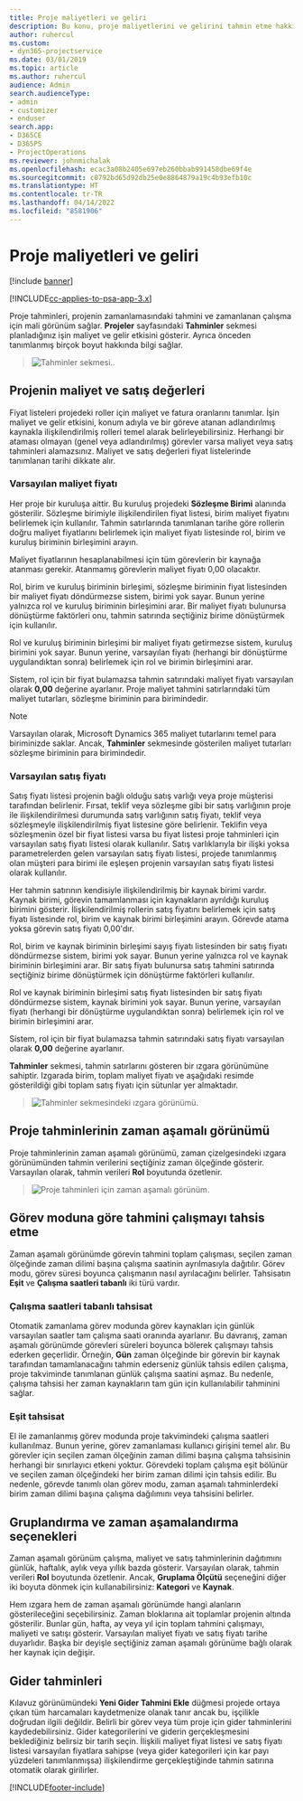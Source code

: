 ```yaml
---
title: Proje maliyetleri ve geliri
description: Bu konu, proje maliyetlerini ve gelirini tahmin etme hakkında bilgi sağlar.
author: ruhercul
ms.custom:
- dyn365-projectservice
ms.date: 03/01/2019
ms.topic: article
ms.author: ruhercul
audience: Admin
search.audienceType:
- admin
- customizer
- enduser
search.app:
- D365CE
- D365PS
- ProjectOperations
ms.reviewer: johnmichalak
ms.openlocfilehash: ecac3a08b2405e697eb260bbab991458dbe69f4e
ms.sourcegitcommit: c0792bd65d92db25e0e8864879a19c4b93efb10c
ms.translationtype: HT
ms.contentlocale: tr-TR
ms.lasthandoff: 04/14/2022
ms.locfileid: "8581906"
---
```

# <a name="project-costs-and-revenue"></a>Proje maliyetleri ve geliri

[!include [banner](../includes/psa-now-project-operations.md)]

[!INCLUDE[cc-applies-to-psa-app-3.x](../includes/cc-applies-to-psa-app-3x.md)]

Proje tahminleri, projenin zamanlamasındaki tahmini ve zamanlanan çalışma için mali görünüm sağlar. **Projeler** sayfasındaki **Tahminler** sekmesi planladığınız işin maliyet ve gelir etkisini gösterir. Ayrıca önceden tanımlanmış birçok boyut hakkında bilgi sağlar. 

> ![Tahminler sekmesi..](media/project-5.png)

## <a name="cost-and-sales-values-of-the-project"></a>Projenin maliyet ve satış değerleri

Fiyat listeleri projedeki roller için maliyet ve fatura oranlarını tanımlar. İşin maliyet ve gelir etkisini, konum adıyla ve bir göreve atanan adlandırılmış kaynakla ilişkilendirilmiş rolleri temel alarak belirleyebilirsiniz. Herhangi bir ataması olmayan (genel veya adlandırılmış) görevler varsa maliyet veya satış tahminleri alamazsınız. Maliyet ve satış değerleri fiyat listelerinde tanımlanan tarihi dikkate alır.

### <a name="default-cost-price"></a>Varsayılan maliyet fiyatı  

Her proje bir kuruluşa aittir. Bu kuruluş projedeki **Sözleşme Birimi** alanında gösterilir. Sözleşme birimiyle ilişkilendirilen fiyat listesi, birim maliyet fiyatını belirlemek için kullanılır. Tahmin satırlarında tanımlanan tarihe göre rollerin doğru maliyet fiyatlarını belirlemek için maliyet fiyatı listesinde rol, birim ve kuruluş biriminin birleşimini arayın. 

Maliyet fiyatlarının hesaplanabilmesi için tüm görevlerin bir kaynağa atanması gerekir. Atanmamış görevlerin maliyet fiyatı 0,00 olacaktır.

Rol, birim ve kuruluş biriminin birleşimi, sözleşme biriminin fiyat listesinden bir maliyet fiyatı döndürmezse sistem, birimi yok sayar. Bunun yerine yalnızca rol ve kuruluş biriminin birleşimini arar. Bir maliyet fiyatı bulunursa dönüştürme faktörleri onu, tahmin satırında seçtiğiniz birime dönüştürmek için kullanılır.

Rol ve kuruluş biriminin birleşimi bir maliyet fiyatı getirmezse sistem, kuruluş birimini yok sayar. Bunun yerine, varsayılan fiyatı (herhangi bir dönüştürme uygulandıktan sonra) belirlemek için rol ve birimin birleşimini arar.

Sistem, rol için bir fiyat bulamazsa tahmin satırındaki maliyet fiyatı varsayılan olarak **0,00** değerine ayarlanır. Proje maliyet tahmini satırlarındaki tüm maliyet tutarları, sözleşme biriminin para birimindedir.

> [!NOTE]
> Varsayılan olarak, Microsoft Dynamics 365 maliyet tutarlarını temel para biriminizde saklar. Ancak, **Tahminler** sekmesinde gösterilen maliyet tutarları sözleşme biriminin para birimindedir.  

### <a name="default-sales-price"></a>Varsayılan satış fiyatı 

Satış fiyatı listesi projenin bağlı olduğu satış varlığı veya proje müşterisi tarafından belirlenir. Fırsat, teklif veya sözleşme gibi bir satış varlığının proje ile ilişkilendirilmesi durumunda satış varlığının satış fiyatı, teklif veya sözleşmeyle ilişkilendirilmiş fiyat listesine göre belirlenir. Teklifin veya sözleşmenin özel bir fiyat listesi varsa bu fiyat listesi proje tahminleri için varsayılan satış fiyatı listesi olarak kullanılır. Satış varlıklarıyla bir ilişki yoksa parametrelerden gelen varsayılan satış fiyatı listesi, projede tanımlanmış olan müşteri para birimi ile eşleşen projenin varsayılan satış fiyatı listesi olarak kullanılır.

Her tahmin satırının kendisiyle ilişkilendirilmiş bir kaynak birimi vardır. Kaynak birimi, görevin tamamlanması için kaynakların ayrıldığı kuruluş birimini gösterir. İlişkilendirilmiş rollerin satış fiyatını belirlemek için satış fiyatı listesinde rol, birim ve kaynak birimi birleşimini arayın. Görevde atama yoksa görevin satış fiyatı 0,00'dır.

Rol, birim ve kaynak biriminin birleşimi sayış fiyatı listesinden bir satış fiyatı döndürmezse sistem, birimi yok sayar. Bunun yerine yalnızca rol ve kaynak biriminin birleşimini arar. Bir satış fiyatı bulunursa satış tahmini satırında seçtiğiniz birime dönüştürmek için dönüştürme faktörleri kullanılır. 

Rol ve kaynak biriminin birleşimi satış fiyatı listesinden bir satış fiyatı döndürmezse sistem, kaynak birimini yok sayar. Bunun yerine, varsayılan fiyatı (herhangi bir dönüştürme uygulandıktan sonra) belirlemek için rol ve birimin birleşimini arar.

Sistem, rol için bir fiyat bulamazsa tahmin satırındaki satış fiyatı varsayılan olarak **0,00** değerine ayarlanır.

**Tahminler** sekmesi, tahmin satırlarını gösteren bir ızgara görünümüne sahiptir. Izgarada birim, toplam maliyet fiyatı ve aşağıdaki resimde gösterildiği gibi toplam satış fiyatı için sütunlar yer almaktadır. 

> ![Tahminler sekmesindeki ızgara görünümü.](media/project-6.png)

## <a name="time-phased-view-of-project-estimates"></a>Proje tahminlerinin zaman aşamalı görünümü

Proje tahminlerinin zaman aşamalı görünümü, zaman çizelgesindeki ızgara görünümünden tahmin verilerini seçtiğiniz zaman ölçeğinde gösterir. Varsayılan olarak, tahmin verileri **Rol** boyutunda özetlenir.

> ![Proje tahminleri için zaman aşamalı görünüm.](media/project-7.png)

## <a name="allocating-estimated-effort-based-on-the-task-mode"></a>Görev moduna göre tahmini çalışmayı tahsis etme

Zaman aşamalı görünümde görevin tahmini toplam çalışması, seçilen zaman ölçeğinde zaman dilimi başına çalışma saatinin ayrılmasıyla dağıtılır. Görev modu, görev süresi boyunca çalışmanın nasıl ayrılacağını belirler. Tahsisatın **Eşit** ve **Çalışma saatleri tabanlı** iki türü vardır.

### <a name="work-hours-based-allocation"></a>Çalışma saatleri tabanlı tahsisat
 
Otomatik zamanlama görev modunda görev kaynakları için günlük varsayılan saatler tam çalışma saati oranında ayarlanır. Bu davranış, zaman aşamalı görünümde görevleri süreleri boyunca bölerek çalışmayı tahsis ederken geçerlidir. Örneğin, **Gün** zaman ölçeğinde bir görevin bir kaynak tarafından tamamlanacağını tahmin ederseniz günlük tahsis edilen çalışma, proje takviminde tanımlanan günlük çalışma saatini aşmaz. Bu nedenle, çalışma tahsisi her zaman kaynakların tam gün için kullanılabilir tahminini sağlar.

### <a name="even-allocation"></a>Eşit tahsisat

El ile zamanlanmış görev modunda proje takvimindeki çalışma saatleri kullanılmaz. Bunun yerine, görev zamanlaması kullanıcı girişini temel alır. Bu görevler için seçilen zaman ölçeğinin zaman dilimi başına çalışma tahsisinin herhangi bir sınırlayıcı etkeni yoktur. Görevdeki toplam çalışma eşit bölünür ve seçilen zaman ölçeğindeki her birim zaman dilimi için tahsis edilir. Bu nedenle, görevde tanımlı olan görev modu, zaman aşamalı tahminlerdeki birim zaman dilimi başına çalışma dağılımını veya tahsisini belirler.

## <a name="grouping-and-time-phasing-options"></a>Gruplandırma ve zaman aşamalandırma seçenekleri

Zaman aşamalı görünüm çalışma, maliyet ve satış tahminlerinin dağıtımını günlük, haftalık, aylık veya yıllık bazda gösterir. Varsayılan olarak, tahmin verileri **Rol** boyutunda özetlenir. Ancak, **Gruplama Ölçütü** seçeneğini diğer iki boyuta dönmek için kullanabilirsiniz: **Kategori** ve **Kaynak**.

Hem ızgara hem de zaman aşamalı görünümde hangi alanların gösterileceğini seçebilirsiniz. Zaman bloklarına ait toplamlar projenin altında gösterilir. Bunlar gün, hafta, ay veya yıl için toplam tahmini çalışmayı, maliyeti ve satışı gösterir. Varsayılan maliyet fiyatı ve satış fiyatı tarihe duyarlıdır. Başka bir deyişle seçtiğiniz zaman aşamalı görünüme bağlı olarak her kaynak için değişir.

## <a name="expense-estimates"></a>Gider tahminleri

Kılavuz görünümündeki **Yeni Gider Tahmini Ekle** düğmesi projede ortaya çıkan tüm harcamaları kaydetmenize olanak tanır ancak bu, işçilikle doğrudan ilgili değildir. Belirli bir görev veya tüm proje için gider tahminlerini kaydedebilirsiniz. Gider kategorilerini ve giderin gerçekleşmesini beklediğiniz belirsiz bir tarih seçin. İlişkili maliyet fiyat listesi ve satış fiyatı listesi varsayılan fiyatlara sahipse (veya gider kategorileri için kar payı yüzdeleri tanımlanmışsa) ilişkilendirme gerçekleştiğinde tahmin satırına otomatik olarak girilirler.


[!INCLUDE[footer-include](../includes/footer-banner.md)]

